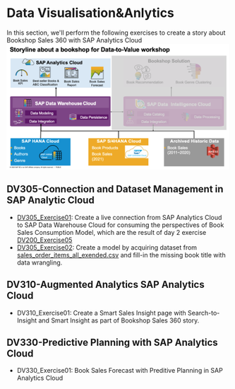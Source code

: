 # Data Visualisation&Anlytics
In this section, we'll perform the following exercises to create a story about Bookshop Sales 360 with SAP Analytics Cloud
![Bookshop Sales 360 with SAP Analytics Cloud](../resources/bookshop-analytics.png)

## DV305-Connection and Dataset Management in SAP Analytic Cloud 
- [DV305_Exercise01](exercises/DV305_Exercise01_SAC_Live_Connection_to_DWC.pdf): Create a live connection from SAP Analytics Cloud to SAP Data Warehouse Cloud for consuming the perspectives of Book Sales Consumption Model, which are the result of day 2 exercise [DV200_Exercise05](../02-data-modeling&processing/exercises/DV200_Exercise05_Business_ConsumptionModel_Perspective_Creation_for_Book_Sales_Order.pdf)
- [DV305_Exercise02](exercises/DV305_Exercise02_SAC_Data_Modeling_and_Wrangling.pdf): Create a model by acquiring dataset from [sales_order_items_all_exended.csv](../00-data-preparation/00-dataset/sales_order_items_all_exended.csv) and fill-in the missing book title with data wrangling.

## DV310-Augmented Analytics SAP Analytics Cloud
- DV310_Exercise01: Create a Smart Sales Insight page with Search-to-Insight and Smart Insight as part of Bookshop Sales 360 story.

## DV330-Predictive Planning with SAP Analytics Cloud
- DV330_Exercise01: Book Sales Forecast with Preditive Planning in SAP Analytics Cloud